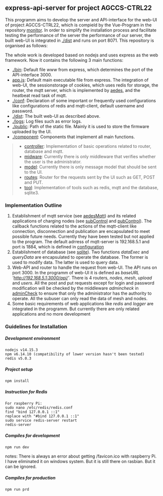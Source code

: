 ## express-api-server for project AGCCS-CTRL22
This programm aims to develop the server and API-interface for the web-UI of project AGCCS-CTRL22, which is compield by the Vue-Program in the repository [monitor](https://github.com/AGCCS/monitor). In order to simplify the installation process and facilitate testing the performance of the server the performance of our server, the built web-UI is integrated in [./dist](./dist) and runs on port 8071. This repository is organised as follows:

The whole work is developed based on nodejs and uses express as the web framework. Now it contains the following 3 main functions:
* [./bin](./bin): Default file *www* from express, which determines the port of the API-interface 3000.
* [app.js](app.js): Default main executable file from express. The integration of web-UI, the sessionstorage of cookies, which uses redis for storage, the router, the mqtt server, which is implemented by [aedes](https://github.com/moscajs/aedes), and the heatbeat read task of mqtt.
* [./conf](./conf): Declaration of some important or frequently used configurations like configurations of redis and mqtt-client, default username and password.
* [./dist](./dist): The built web-UI as described above.
* [./logs](./logs): Log files such as error logs.
* [./public](./public): Path of the static file. Mainly it is used to store the firmware uploaded by the UI.
* [./component](./component): Components that implement all main functions.
> * [controller]([./component/controller): Implementation of basic operations related to router, database and mqtt.
> * [midware](./component/midware): Currently there is only middleware that verifies whether the user is the administrator.
> * [model](./component/model): Currently there is only message model that should be sent to the UI.
> * [routes](./component/routes): Router for the requests sent by the UI such as GET, POST and PUT.
> * [tool](./component/tool): Implementation of tools such as redis, mqtt and the database, sqlite3. 

### Implementation Outline

1. Establishment of mqtt service (see [aedesMqtt](./component/tool/aedesMqtt.js)) and its related applications of charging nodes (see [subControl](./component/controller/subControl.js) and [pubControl](./component/controller/pubControl.js)). The callback functions related to the actions of the mqtt-client like connection, disconnection and publication are encapsulated to meet possible future needs. Currently they have been tested but not applied to the program. The default adrress of mqtt-server is 192.168.5.1 and port is 1884, which is defined in [configuration](./conf/configuration.js)
2. Establishment of database (see [sqlite](./component/tool/sqlite.js)). Two functions *dataExec* and *queryData* are encapsulated to operate the database. The former is used to modify data. The latter is used to query data. 
3. Web-API and router to handle the request from web-UI. The API runs on port 3000. In the programm of web-UI it is defined as *baseURL 'http://192.168.5.1:3000/api/'*. There is 4 routers, *nodes*, *mesh*, *upload* and *users*. All the post and put requests except for login and password modification will be checked by the middleware *admincheck* in [adminCheck](./component/midware/adminCheck.js) to ensure that only the administrator has the authority to operate. All the subuser can only read the data of mesh and nodes.
4. Some basic requirements of web applications like *redis* and *logger* are integrated in the programm. But currently there are only related applications and no more development

### Guidelines for Installation

##### Development environment
```
nodejs v14.15.3
npm v6.14.10 (compatibility of lower version hasn't been tested)
redis v5.0.3
```

##### Project setup
```
npm install
```

##### Instruction for Redis
```
For raspberry Pi:
sudo nano /etc/redis/redis.conf
find "bind 127.0.0.1 ::1"
replace with "#bind 127.0.0.1 ::1"
sudo service redis-server restart
redis-server
```

##### Compiles for development
```
npm run dev
```
notes: There is always an error about getting /favicon.ico with raspberry Pi. I have eliminated it on windows system. But it is still there on rasbian. But it can be ignored.

##### Compiles for production
```
npm run prd
```
